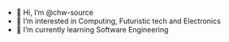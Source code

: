 - 👋 Hi, I’m @chw-source
- 👀 I’m interested in Computing, Futuristic tech and Electronics
- 🌱 I’m currently learning Software Engineering

<!---
chw-source/chw-source is a ✨ special ✨ repository because its `README.md` (this file) appears on your GitHub profile.
You can click the Preview link to take a look at your changes.
--->

